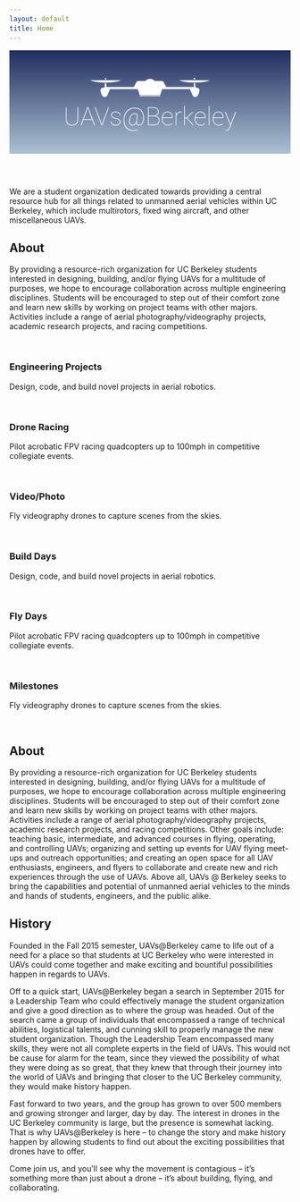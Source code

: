 ```yaml
---
layout: default
title: Home
---
```


<header>

<!-- <h1>This is Phantom, a free, fully responsive site<br />
template designed by <a href="http://html5up.net">HTML5 UP</a>.</h1> -->

<div class="12u$"><span class="image main"><img src="images/background.png" alt="" /></span></div>

</header>

We are a student organization dedicated towards providing a central resource hub for all things related to unmanned aerial vehicles within UC Berkeley, which include multirotors, fixed wing aircraft, and other miscellaneous UAVs.

## About

By providing a resource-rich organization for UC Berkeley students interested in designing, building, and/or flying UAVs for a multitude of purposes, we hope to encourage collaboration across multiple engineering disciplines. Students will be encouraged to step out of their comfort zone and learn new skills by working on project teams with other majors. Activities include a range of aerial photography/videography projects, academic research projects, and racing competitions.

<section class="people">
	<article>
		<span class="image">
			<img src="{{ site.url }}{{ site.baseurl }}/images/pic01.jpg" alt="" />
		</span>
		<h3>Engineering Projects</h3>
		<p>Design, code, and build novel projects in aerial robotics.</p>
	</article>
	<article>
		<span class="image">
			<img src="{{ site.url }}{{ site.baseurl }}/images/pic02.jpg" alt="" />
		</span>
		<h3>Drone Racing</h3>
		<p>Pilot acrobatic FPV racing quadcopters up to 100mph in competitive collegiate events.</p>
	</article>
	<article>
		<span class="image">
			<img src="{{ site.url }}{{ site.baseurl }}/images/pic03.jpg" alt="" />
		</span>
		<h3>Video/Photo</h3>
		<p>Fly videography drones to capture scenes from the skies.</p>
	</article>
	<article>
		<span class="image">
			<img src="{{ site.url }}{{ site.baseurl }}/images/pic03.jpg" alt="" />
		</span>
		<h3>Build Days</h3>
		<p>Design, code, and build novel projects in aerial robotics.</p>
	</article>
	<article>
		<span class="image">
			<img src="{{ site.url }}{{ site.baseurl }}/images/pic01.jpg" alt="" />
		</span>
		<h3>Fly Days</h3>
		<p>Pilot acrobatic FPV racing quadcopters up to 100mph in competitive collegiate events.</p>
	</article>
	<article>
		<span class="image">
			<img src="{{ site.url }}{{ site.baseurl }}/images/pic02.jpg" alt="" />
		</span>
		<h3>Milestones</h3>
		<p>Fly videography drones to capture scenes from the skies.</p>
	</article>
</section>

<br>

## About

By providing a resource-rich organization for UC Berkeley students interested in designing, building, and/or flying UAVs for a multitude of purposes, we hope to encourage collaboration across multiple engineering disciplines. Students will be encouraged to step out of their comfort zone and learn new skills by working on project teams with other majors.   Activities include a range of aerial photography/videography projects, academic research projects, and racing competitions. Other goals include: teaching basic, intermediate, and advanced courses in flying, operating, and controlling UAVs; organizing and setting up events for UAV flying meet-ups and outreach opportunities; and creating an open space for all UAV enthusiasts, engineers, and flyers to collaborate and create new and rich experiences through the use of UAVs.  Above all, UAVs @ Berkeley seeks to bring the capabilities and potential of unmanned aerial vehicles to the minds and hands of students, engineers, and the public alike.

## History

Founded in the Fall 2015 semester, UAVs@Berkeley came to life out of a need for a place so that students at UC Berkeley who were interested in UAVs could come together and make exciting and bountiful possibilities happen in regards to UAVs.

Off to a quick start, UAVs@Berkeley began a search in September 2015 for a Leadership Team who could effectively manage the student organization and give a good direction as to where the group was headed. Out of the search came a group of individuals that encompassed a range of technical abilities, logistical talents, and cunning skill to properly manage the new student organization. Though the Leadership Team encompassed many skills, they were not all complete experts in the field of UAVs. This would not be cause for alarm for the team, since they viewed the possibility of what they were doing as so great, that they knew that through their journey into the world of UAVs and bringing that closer to the UC Berkeley community, they would make history happen.

Fast forward to two years, and the group has grown to over 500 members and growing stronger and larger, day by day. The interest in drones in the UC Berkeley community is large, but the presence is somewhat lacking. That is why UAVs@Berkeley is here – to change the story and make history happen by allowing students to find out about the exciting possibilities that drones have to offer.

Come join us, and you’ll see why the movement is contagious – it’s something more than just about a drone – it’s about building, flying, and collaborating.